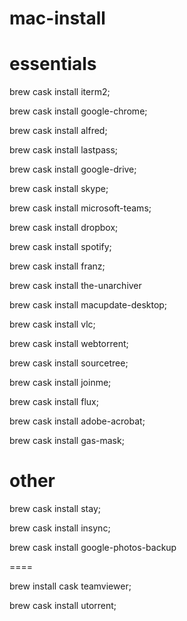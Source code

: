 # mac-install
# essentials 

brew cask install iterm2;

brew cask install google-chrome;

brew cask install alfred;

brew cask install lastpass;

brew cask install google-drive;

brew cask install skype;

brew cask install microsoft-teams;

brew cask install dropbox;

brew cask install spotify;

brew cask install franz;

brew cask install the-unarchiver

brew cask install macupdate-desktop;

brew cask install vlc;

brew cask install webtorrent;

brew cask install sourcetree;

brew cask install joinme;

brew cask install flux;

brew cask install adobe-acrobat;

brew cask install gas-mask;

# other

brew cask install stay;

brew cask install insync;

brew cask install google-photos-backup


====

brew install cask teamviewer;

brew cask install utorrent;
